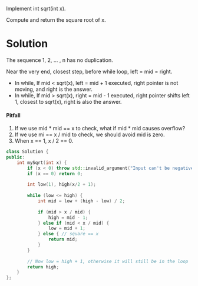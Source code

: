Implement int sqrt(int x).

Compute and return the square root of x.
  
  
# Solution

The sequence 1, 2, ... , n has no duplication.

Near the very end, closest step, before while loop, left = mid = right.


* In while, If mid < sqrt(x), left = mid + 1 executed, right pointer is not moving, and right is the answer.
* In while, If mid > sqrt(x), right = mid - 1 executed, right pointer shifts left 1, closest to sqrt(x), right is also the answer.

#### Pitfall

1. If we use mid * mid == x to check, what if mid * mid causes overflow?
2. If we use mi == x / mid to check, we should avoid mid is zero.
3. When x == 1, x / 2 == 0.

```cpp
class Solution {
public:
    int mySqrt(int x) {
        if (x < 0) throw std::invalid_argument("Input can't be negative");
        if (x == 0) return 0;
        
        int low(1), high(x/2 + 1);
        
        while (low <= high) {
            int mid = low + (high - low) / 2;
            
            if (mid > x / mid) {
                high = mid - 1;
            } else if (mid < x / mid) {
                low = mid + 1;
            } else { // square == x
                return mid;
            }
        }
        
        // Now low = high + 1, otherwise it will still be in the loop
        return high;
    }
};
```
